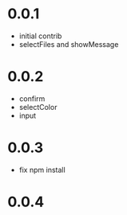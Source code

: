 # 0.0.1

 * initial contrib 
 * selectFiles and showMessage

# 0.0.2

 * confirm
 * selectColor
 * input

# 0.0.3
 * fix npm install

# 0.0.4
